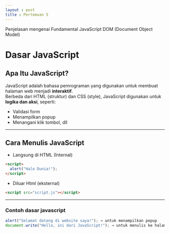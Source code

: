 ```yaml
---
layout : post
title : Pertemuan 5
---
```


Penjelasan mengenai Fundamental JavaScript DOM (Document Object Model)

# Dasar JavaScript

## Apa Itu JavaScript?

JavaScript adalah bahasa pemrograman yang digunakan untuk membuat halaman web menjadi **interaktif**.  
Berbeda dari HTML (struktur) dan CSS (style), JavaScript digunakan untuk **logika dan aksi**, seperti:
- Validasi form
- Menampilkan popup
- Menangani klik tombol, dll

---

## Cara Menulis JavaScript

- Langsung di HTML (Internal)
```html
<script>
  alert("Halo Dunia!");
</script>
```
- Diluar Html (eksternal)
```html
<script src="script.js"></script>
```
---
### Contoh dasar javascript
```javascript
alert("Selamat datang di website saya!"); → untuk menampilkan popup
document.write("Hello, ini dari JavaScript!"); → untuk menulis ke halaman
```



